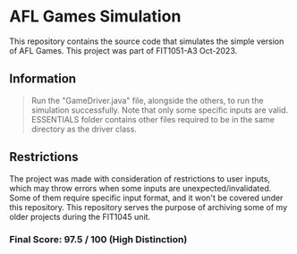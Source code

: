 # AFL Games Simulation
This repository contains the source code that simulates the simple version of AFL Games. This project was part of FIT1051-A3 Oct-2023.


## Information
> Run the "GameDriver.java" file, alongside the others, to run the simulation successfully. Note that only some specific inputs are valid.
> ESSENTIALS folder contains other files required to be in the same directory as the driver class.


## Restrictions
The project was made with consideration of restrictions to user inputs, which may throw errors when some inputs are unexpected/invalidated. Some of them require specific input format, and it won't be covered under this repository. This repository serves the purpose of archiving some of my older projects during the FIT1045 unit.


### Final Score: 97.5 / 100 (High Distinction)
